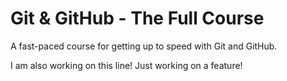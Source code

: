 # Git & GitHub - The Full Course

A fast-paced course for getting up to speed with Git and GitHub.

I am also working on this line!
Just working on a feature!
